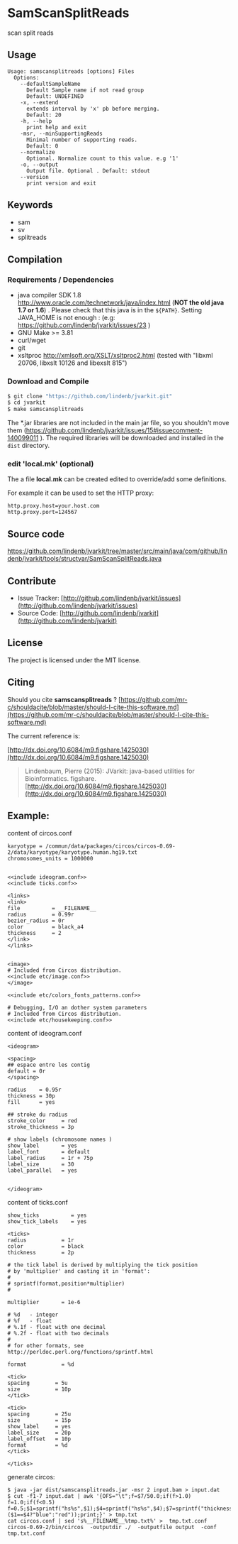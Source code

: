 # SamScanSplitReads

scan split reads


## Usage

```
Usage: samscansplitreads [options] Files
  Options:
    --defaultSampleName
      Default Sample name if not read group
      Default: UNDEFINED
    -x, --extend
      extends interval by 'x' pb before merging.
      Default: 20
    -h, --help
      print help and exit
    -msr, --minSupportingReads
      Minimal number of supporting reads.
      Default: 0
    --normalize
      Optional. Normalize count to this value. e.g '1'
    -o, --output
      Output file. Optional . Default: stdout
    --version
      print version and exit

```


## Keywords

 * sam
 * sv
 * splitreads


## Compilation

### Requirements / Dependencies

* java compiler SDK 1.8 http://www.oracle.com/technetwork/java/index.html (**NOT the old java 1.7 or 1.6**) . Please check that this java is in the `${PATH}`. Setting JAVA_HOME is not enough : (e.g: https://github.com/lindenb/jvarkit/issues/23 )
* GNU Make >= 3.81
* curl/wget
* git
* xsltproc http://xmlsoft.org/XSLT/xsltproc2.html (tested with "libxml 20706, libxslt 10126 and libexslt 815")


### Download and Compile

```bash
$ git clone "https://github.com/lindenb/jvarkit.git"
$ cd jvarkit
$ make samscansplitreads
```

The *.jar libraries are not included in the main jar file, so you shouldn't move them (https://github.com/lindenb/jvarkit/issues/15#issuecomment-140099011 ).
The required libraries will be downloaded and installed in the `dist` directory.

### edit 'local.mk' (optional)

The a file **local.mk** can be created edited to override/add some definitions.

For example it can be used to set the HTTP proxy:

```
http.proxy.host=your.host.com
http.proxy.port=124567
```
## Source code 

[https://github.com/lindenb/jvarkit/tree/master/src/main/java/com/github/lindenb/jvarkit/tools/structvar/SamScanSplitReads.java
](https://github.com/lindenb/jvarkit/tree/master/src/main/java/com/github/lindenb/jvarkit/tools/structvar/SamScanSplitReads.java
)
## Contribute

- Issue Tracker: [http://github.com/lindenb/jvarkit/issues](http://github.com/lindenb/jvarkit/issues)
- Source Code: [http://github.com/lindenb/jvarkit](http://github.com/lindenb/jvarkit)

## License

The project is licensed under the MIT license.

## Citing

Should you cite **samscansplitreads** ? [https://github.com/mr-c/shouldacite/blob/master/should-I-cite-this-software.md](https://github.com/mr-c/shouldacite/blob/master/should-I-cite-this-software.md)

The current reference is:

[http://dx.doi.org/10.6084/m9.figshare.1425030](http://dx.doi.org/10.6084/m9.figshare.1425030)

> Lindenbaum, Pierre (2015): JVarkit: java-based utilities for Bioinformatics. figshare.
> [http://dx.doi.org/10.6084/m9.figshare.1425030](http://dx.doi.org/10.6084/m9.figshare.1425030)


## Example:

content of circos.conf 

```
karyotype = /commun/data/packages/circos/circos-0.69-2/data/karyotype/karyotype.human.hg19.txt
chromosomes_units = 1000000


<<include ideogram.conf>>
<<include ticks.conf>>

<links>
<link>
file          = __FILENAME__
radius        = 0.99r
bezier_radius = 0r
color         = black_a4
thickness     = 2
</link>
</links>


<image>
# Included from Circos distribution.
<<include etc/image.conf>>
</image>

<<include etc/colors_fonts_patterns.conf>>

# Debugging, I/O an dother system parameters
# Included from Circos distribution.
<<include etc/housekeeping.conf>>

```

content of ideogram.conf 

```
<ideogram>

<spacing>
## espace entre les contig
default = 0r
</spacing>

radius    = 0.95r
thickness = 30p
fill      = yes

## stroke du radius
stroke_color     = red
stroke_thickness = 3p

# show labels (chromosome names )
show_label       = yes
label_font       = default 
label_radius     = 1r + 75p
label_size       = 30
label_parallel   = yes


</ideogram>
```

content of ticks.conf

```
show_ticks          = yes
show_tick_labels    = yes

<ticks>
radius           = 1r
color            = black
thickness        = 2p

# the tick label is derived by multiplying the tick position
# by 'multiplier' and casting it in 'format':
#
# sprintf(format,position*multiplier)
#

multiplier       = 1e-6

# %d   - integer
# %f   - float
# %.1f - float with one decimal
# %.2f - float with two decimals
#
# for other formats, see http://perldoc.perl.org/functions/sprintf.html

format           = %d

<tick>
spacing        = 5u
size           = 10p
</tick>

<tick>
spacing        = 25u
size           = 15p
show_label     = yes
label_size     = 20p
label_offset   = 10p
format         = %d
</tick>

</ticks>
```

generate circos:


```
$ java -jar dist/samscansplitreads.jar -msr 2 input.bam > input.dat
$ cut -f1-7 input.dat | awk '{OFS="\t";f=$7/50.0;if(f>1.0) f=1.0;if(f<0.5) f=0.5;$1=sprintf("hs%s",$1);$4=sprintf("hs%s",$4);$7=sprintf("thickness=%s,color=%s",f,($1==$4?"blue":"red"));print;}' > tmp.txt
cat circos.conf | sed 's%__FILENAME__%tmp.txt%' >  tmp.txt.conf
circos-0.69-2/bin/circos  -outputdir ./  -outputfile output  -conf  tmp.txt.conf
```




